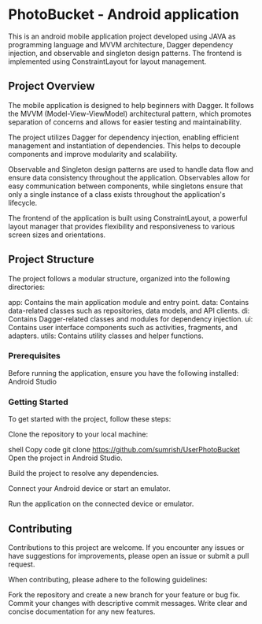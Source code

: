 # PhotoBucket - Android application

This is an android mobile application project developed using JAVA as programming language and MVVM architecture, Dagger dependency injection, and observable and singleton design patterns. The frontend is implemented using ConstraintLayout for layout management.

## Project Overview
The mobile application is designed to help beginners with Dagger. It follows the MVVM (Model-View-ViewModel) architectural pattern, which promotes separation of concerns and allows for easier testing and maintainability.

The project utilizes Dagger for dependency injection, enabling efficient management and instantiation of dependencies. This helps to decouple components and improve modularity and scalability.

Observable and Singleton design patterns are used to handle data flow and ensure data consistency throughout the application. Observables allow for easy communication between components, while singletons ensure that only a single instance of a class exists throughout the application's lifecycle.

The frontend of the application is built using ConstraintLayout, a powerful layout manager that provides flexibility and responsiveness to various screen sizes and orientations.

## Project Structure
The project follows a modular structure, organized into the following directories:

app: Contains the main application module and entry point.
data: Contains data-related classes such as repositories, data models, and API clients.
di: Contains Dagger-related classes and modules for dependency injection.
ui: Contains user interface components such as activities, fragments, and adapters.
utils: Contains utility classes and helper functions.

### Prerequisites
Before running the application, ensure you have the following installed:
Android Studio 

### Getting Started
To get started with the project, follow these steps:

Clone the repository to your local machine:

shell
Copy code
git clone https://github.com/sumrish/UserPhotoBucket
Open the project in Android Studio.

Build the project to resolve any dependencies.

Connect your Android device or start an emulator.

Run the application on the connected device or emulator.

## Contributing
Contributions to this project are welcome. If you encounter any issues or have suggestions for improvements, please open an issue or submit a pull request.

When contributing, please adhere to the following guidelines:

Fork the repository and create a new branch for your feature or bug fix.
Commit your changes with descriptive commit messages.
Write clear and concise documentation for any new features.
